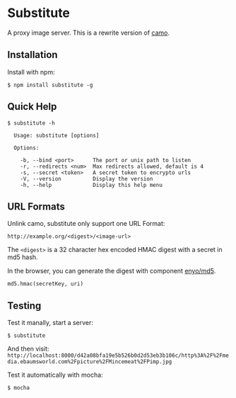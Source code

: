 # Substitute

A proxy image server. This is a rewrite version of [camo](https://github.com/atmos/camo).


## Installation

Install with npm:

```
$ npm install substitute -g
```


## Quick Help

```
$ substitute -h

  Usage: substitute [options]

  Options:

    -b, --bind <port>      The port or unix path to listen
    -r, --redirects <num>  Max redirects allowed, default is 4
    -s, --secret <token>   A secret token to encrypto urls
    -V, --version          Display the version
    -h, --help             Display this help menu
```


## URL Formats

Unlink camo, substitute only support one URL Format:

```
http://example.org/<digest>/<image-url>
```

The `<digest>` is a 32 character hex encoded HMAC digest with a secret in md5 hash.

In the browser, you can generate the digest with component [enyo/md5](https://github.com/enyo/md5).

```
md5.hmac(secretKey, uri)
```


## Testing

Test it manally, start a server:

```
$ substitute
```

And then visit: `http://localhost:8000/d42a08bfa19e5b526b0d2d53eb3b106c/http%3A%2F%2Fmedia.ebaumsworld.com%2Fpicture%2FMincemeat%2FPimp.jpg`

Test it automatically with mocha:

```
$ mocha
```
